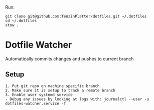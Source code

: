 Run:
```
git clone git@github.com:TenzinPlatter/dotfiles.git ~/.dotfiles
cd ~/.dotfiles
stow .
```

# Dotfile Watcher
Automatically commits changes and pushes to current branch

## Setup
    1. Put git repo on machine specific branch
    2. Make sure it is setup to track a remote branch
    3. Enable user systemd service
    - Debug any issues by looking at logs with: journalctl --user -u dotfiles-watcher.service -f
